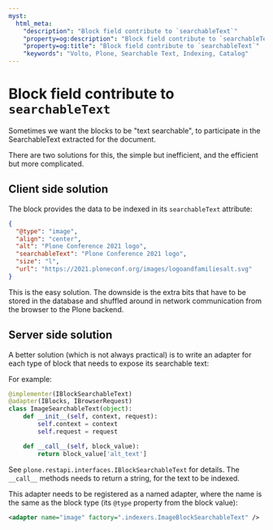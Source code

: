 ```yaml
---
myst:
  html_meta:
    "description": "Block field contribute to `searchableText`"
    "property=og:description": "Block field contribute to `searchableText`"
    "property=og:title": "Block field contribute to `searchableText`"
    "keywords": "Volto, Plone, Searchable Text, Indexing, Catalog"
---
```


# Block field contribute to `searchableText`

Sometimes we want the blocks to be "text searchable", to participate in the
SearchableText extracted for the document.

There are two solutions for this, the simple but inefficient, and the
efficient but more complicated.


## Client side solution

The block provides the data to be indexed in its `searchableText` attribute:

```json
{
  "@type": "image",
  "align": "center",
  "alt": "Plone Conference 2021 logo",
  "searchableText": "Plone Conference 2021 logo",
  "size": "l",
  "url": "https://2021.ploneconf.org/images/logoandfamiliesalt.svg"
}
```

This is the easy solution. The downside is the extra bits that have to be
stored in the database and shuffled around in network communication from the
browser to the Plone backend.

## Server side solution

A better solution (which is not always practical) is to write an adapter for
each type of block that needs to expose its searchable text:

For example:

```python
@implementer(IBlockSearchableText)
@adapter(IBlocks, IBrowserRequest)
class ImageSearchableText(object):
    def __init__(self, context, request):
        self.context = context
        self.request = request

    def __call__(self, block_value):
        return block_value['alt_text']
```

See `plone.restapi.interfaces.IBlockSearchableText` for details. The `__call__` methods needs to return a string, for the text to be indexed.

This adapter needs to be registered as a named adapter, where the name is the same as the block type (its `@type` property from the block value):

```xml
<adapter name="image" factory=".indexers.ImageBlockSearchableText" />
```
